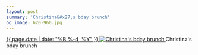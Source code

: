 ```yaml
---
layout: post
summary: 'Christina&#x27;s bday brunch'
og_image: 620-960.jpg
---
```


<p>
 <time>
  <a href="/620">
   {{ page.date | date: "%B %-d, %Y" }}
  </a>
 </time>
 <a href="/620">
  <img alt="Christina's bday brunch" sizes="(min-width: 700px) 50vw, calc(100vw - 2rem)" src="{{ site.assets_url }}/620-480.jpg" srcset="{{ site.assets_url }}/620-240.jpg 240w, {{ site.assets_url }}/620-480.jpg 480w, {{ site.assets_url }}/620-720.jpg 720w, {{ site.assets_url }}/620-960.jpg 960w"/>
 </a>
 <span>
  Christina's bday brunch
 </span>
</p>
